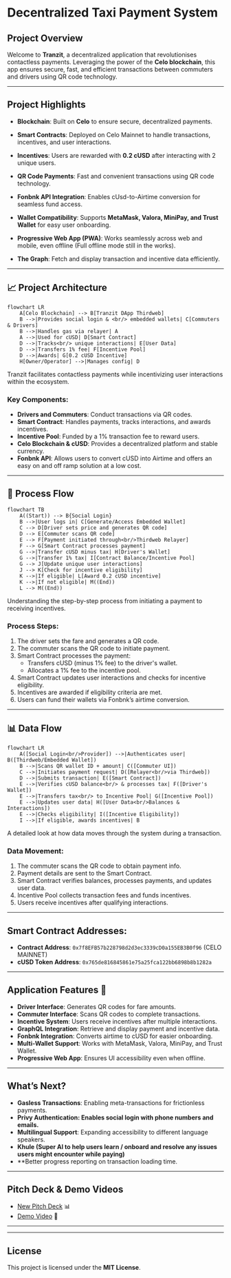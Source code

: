 # Decentralized Taxi Payment System

## **Project Overview**

Welcome to **Tranzit**, a decentralized application that revolutionises contactless payments. Leveraging the power of the **Celo blockchain**, this app ensures secure, fast, and efficient transactions between commuters and drivers using QR code technology.

---

## **Project Highlights**

- **Blockchain**: Built on **Celo** to ensure secure, decentralized payments.
- **Smart Contracts**: Deployed on Celo Mainnet to handle transactions, incentives, and user interactions.
- **Incentives**: Users are rewarded with **0.2 cUSD** after interacting with 2 unique users.
- **QR Code Payments**: Fast and convenient transactions using QR code technology.
- **Fonbnk API Integration**: Enables cUsd-to-Airtime conversion for seamless fund access.
- **Wallet Compatibility**: Supports **MetaMask, Valora, MiniPay, and Trust Wallet** for easy user onboarding.
- **Progressive Web App (PWA)**: Works seamlessly across web and mobile, even offline (Full offline mode still in the works).
- **The Graph**: Fetch and display transaction and incentive data efficiently.

  &#x20;

---

## 📈 **Project Architecture**
```mermaid
flowchart LR
    A[Celo Blockchain] --> B[Tranzit DApp Thirdweb]
    B -->|Provides social login & <br/> embedded wallets| C[Commuters & Drivers]
    B -->|Handles gas via relayer| A
    A -->|Used for cUSD| D[Smart Contract]
    D -->|Tracks<br/> unique interactions| E[User Data]
    D -->|Transfers 1% fee| F[Incentive Pool]
    D -->|Awards| G[0.2 cUSD Incentive]
    H[Owner/Operator] -->|Manages config| D

```

Tranzit facilitates contactless payments while incentivizing user interactions within the ecosystem.

### **Key Components:**

- **Drivers and Commuters**: Conduct transactions via QR codes.
- **Smart Contract**: Handles payments, tracks interactions, and awards incentives.
- **Incentive Pool**: Funded by a 1% transaction fee to reward users.
- **Celo Blockchain & cUSD**: Provides a decentralized platform and stable currency.
- **Fonbnk API**: Allows users to convert cUSD into Airtime and offers an easy on and off ramp solution at a low cost.

---

## 🔄 **Process Flow**
```mermaid
flowchart TB
    A((Start)) --> B{Social Login}
    B -->|User logs in| C[Generate/Access Embedded Wallet]
    C --> D[Driver sets price and generates QR code]
    D --> E[Commuter scans QR code]
    E --> F[Payment initiated through<br/>Thirdweb Relayer]
    F --> G[Smart Contract processes payment]
    G -->|Transfer cUSD minus tax| H[Driver's Wallet]
    G -->|Transfer 1% tax| I[Contract Balance/Incentive Pool]
    G --> J[Update unique user interactions]
    J --> K[Check for incentive eligibility]
    K -->|If eligible| L[Award 0.2 cUSD incentive]
    K -->|If not eligible| M((End))
    L --> M((End))

```

Understanding the step-by-step process from initiating a payment to receiving incentives.

### **Process Steps:**

1. The driver sets the fare and generates a QR code.
2. The commuter scans the QR code to initiate payment.
3. Smart Contract processes the payment:
   - Transfers cUSD (minus 1% fee) to the driver's wallet.
   - Allocates a 1% fee to the incentive pool.
4. Smart Contract updates user interactions and checks for incentive eligibility.
5. Incentives are awarded if eligibility criteria are met.
6. Users can fund their wallets via Fonbnk’s airtime conversion.

---

## 📊 **Data Flow**
```mermaid
flowchart LR
    A([Social Login<br/>Provider]) -->|Authenticates user| B([Thirdweb/Embedded Wallet])
    B -->|Scans QR wallet ID + amount| C([Commuter UI])
    C -->|Initiates payment request| D([Relayer<br/>via Thirdweb])
    D -->|Submits transaction| E([Smart Contract])
    E -->|Verifies cUSD balance<br/> & processes tax| F([Driver's Wallet])
    E -->|Transfers tax<br/> to Incentive Pool| G([Incentive Pool])
    E -->|Updates user data| H([User Data<br/>Balances & Interactions])
    E -->|Checks eligibility| I([Incentive Eligibility])
    I -->|If eligible, awards incentives| B
```

A detailed look at how data moves through the system during a transaction.

### **Data Movement:**

1. The commuter scans the QR code to obtain payment info.
2. Payment details are sent to the Smart Contract.
3. Smart Contract verifies balances, processes payments, and updates user data.
4. Incentive Pool collects transaction fees and funds incentives.
5. Users receive incentives after qualifying interactions.

---

## **Smart Contract Addresses**:

- **Contract Address**: `0x7f8EFB57b228798d2d3ec3339cD0a155EB3B0f96` (CELO MAINNET)
- **cUSD Token Address**: `0x765de816845861e75a25fca122bb6898b8b1282a`

---

## **Application Features** 🌟

- **Driver Interface**: Generates QR codes for fare amounts.
- **Commuter Interface**: Scans QR codes to complete transactions.
- **Incentive System**: Users receive incentives after multiple interactions.
- **GraphQL Integration**: Retrieve and display payment and incentive data.
- **Fonbnk Integration**: Converts airtime to cUSD for easier onboarding.
- **Multi-Wallet Support**: Works with MetaMask, Valora, MiniPay, and Trust Wallet.
- **Progressive Web App**: Ensures UI accessibility even when offline.

---

## **What’s Next?**

- **Gasless Transactions**: Enabling meta-transactions for frictionless payments.
- **Privy Authentication: Enables social login with phone numbers and emails.**
- **Multilingual Support**: Expanding accessibility to different language speakers.
- **Khule (Super AI to help users learn / onboard and resolve any issues users might encounter while paying)**
- **Better progress reporting on transaction loading time.

---

## **Pitch Deck & Demo Videos**

- [New Pitch Deck](https://docs.google.com/presentation/d/1n6DtycvlVZmMjKasG2TDMJJAXryVE9MURMjI075zZbU/edit?usp=sharing) 📊
- [Demo Video](https://drive.google.com/file/d/1sUSVjUryNuVvwjmNhnyJK0ThjuIWZ1Id/view?usp=sharing) 🎥

---

---

## **License**

This project is licensed under the **MIT License**.

